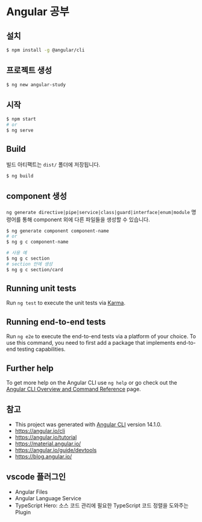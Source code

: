# Angular 공부

## 설치

```bash
$ npm install -g @angular/cli
```

## 프로젝트 생성

```bash
$ ng new angular-study
```

## 시작

```bash
$ npm start
# or
$ ng serve
```

## Build

빌드 아티팩트는 `dist/` 폴더에 저장됩니다.

```bash
$ ng build
```

## component 생성

`ng generate directive|pipe|service|class|guard|interface|enum|module` 명령어를 통해 component 외에 다른 파일들을 생성할 수 있습니다.

```bash
$ ng generate component component-name
# or
$ ng g c component-name
```

```bash
# 사용 예
$ ng g c section
# section 안에 생성
$ ng g c section/card
```

## Running unit tests

Run `ng test` to execute the unit tests via [Karma](https://karma-runner.github.io).

## Running end-to-end tests

Run `ng e2e` to execute the end-to-end tests via a platform of your choice. To use this command, you need to first add a package that implements end-to-end testing capabilities.

## Further help

To get more help on the Angular CLI use `ng help` or go check out the [Angular CLI Overview and Command Reference](https://angular.io/cli) page.

## 참고

- This project was generated with [Angular CLI](https://github.com/angular/angular-cli) version 14.1.0.
- https://angular.io/cli
- https://angular.io/tutorial
- https://material.angular.io/
- https://angular.io/guide/devtools
- https://blog.angular.io/

## vscode 플러그인

- Angular Files
- Angular Language Service
- TypeScript Hero: 소스 코드 관리에 필요한 TypeScript 코드 정렬을 도와주는 Plugin

